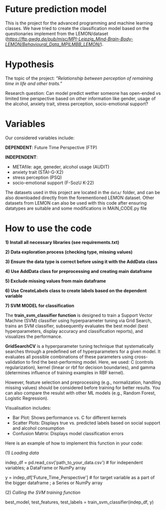 
# Future prediction model 
This is the project for the advanced programming and machine learning classes. We have tried to create the classification model 
based on the questionaries implement from the LEMON/dataset (*https://ftp.gwdg.de/pub/misc/MPI-Leipzig_Mind-Brain-Body-LEMON/Behavioural_Data_MPILMBB_LEMON/*).

# Hypothesis
The topic of the project: *"Relationship between perception of remaining time in life and other traits."*

Research question: Can model predict wether someone has open-ended vs limited time perspective based on other information like gender, 
usage of the alcohol, anxiety trait, stress perception, socio-emotional support?

# Variables
Our considered variables include:

**DEPENDENT**: Future Time Perspective (FTP)

**INDEPENDENT**: 

- METAfile: age, geneder, alcohol usage (AUDIT)
- anxiety trait (STAI-G-X2)
- stress perception (PSQ)
- socio-emotional support (F-SozU K-22)

The datasets used in this project are located in the `data/` folder, and can be also downloaded directly from the forementioned LEMON dataset.
Other datasets from LEMON can also be used with this code after ensuring datatypes are suitable and some modifications in MAIN_CODE.py file

# How to use the code

**1) Install all necessary libraries (see requirements.txt)**

**2) Data exploration process (checking type, missing values)**

**3) Ensure the data type is correct before using it with the AddData class**

**4) Use AddData class for preprocessing and creating main dataframe**

**5) Exclude missing values from main dataframe**

**6) Use CreateLabels class to create labels based on the dependent variable**

**7) SVM MODEL for classification**

The **train_svm_classifier function** is designed to train a Support Vector Machine (SVM) classifier using hyperparameter tuning via Grid Search, trains an SVM classifier, subsequently evaluates the best model (best hyperparameters, display accuracy and classification reports), and visualizes the performance.

**GridSearchCV** is a hyperparameter tuning technique that systematically searches through a predefined set of 
hyperparameters for a given model. It evaluates all possible combinations of these parameters using cross-validation to find the best-performing model. Here, we used: C (controls regularization), kernel (linear or rbf for decision    boundaries), and gamma (determines influence of training examples in RBF kernel).

However, feature selection and preprocessing (e.g., normalization, handling missing values) should be considered before training for better results. You can also compare   the resulst with other ML models (e.g., Random Forest, Logistic Regression).

Visualisation includes:

- Bar Plot: Shows performance vs. C for different kernels
- Scatter Plots: Displays true vs. predicted labels based on social support and alcohol consumption
- Confusion Matrix: Displays model classification errors

Here is an example of how to implement this function in your code:

(1) *Loading data*

indep_df = pd.read_csv('path_to_your_data.csv')  # for independent variables; a DataFrame or NumPy array

y = indep_df['Future_Time_Perspective']  # for target variable as a part of the bigger dataframe ; a Series or NumPy array

(2) *Calling the SVM training function*

best_model, test_features, test_labels = train_svm_classifier(indep_df, y)
